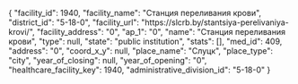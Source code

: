 {
    "facility_id": 1940,
    "facility_name": "Станция переливания крови",
    "district_id": "5-18-0",
    "facility_url": "https:\/\/slcrb.by\/stantsiya-perelivaniya-krovi\/",
    "facility_address": "0",
    "ap_1": "0",
    "name": "Станция переливания крови",
    "type": null,
    "state": "public institution",
    "stats": [],
    "med_id": 409,
    "address": "0",
    "coord_x_y": null,
    "place_name": "Слуцк",
    "place_type": "city",
    "year_of_closing": null,
    "year_of_opening": "0",
    "healthcare_facility_key": 1940,
    "administrative_division_id": "5-18-0"
}